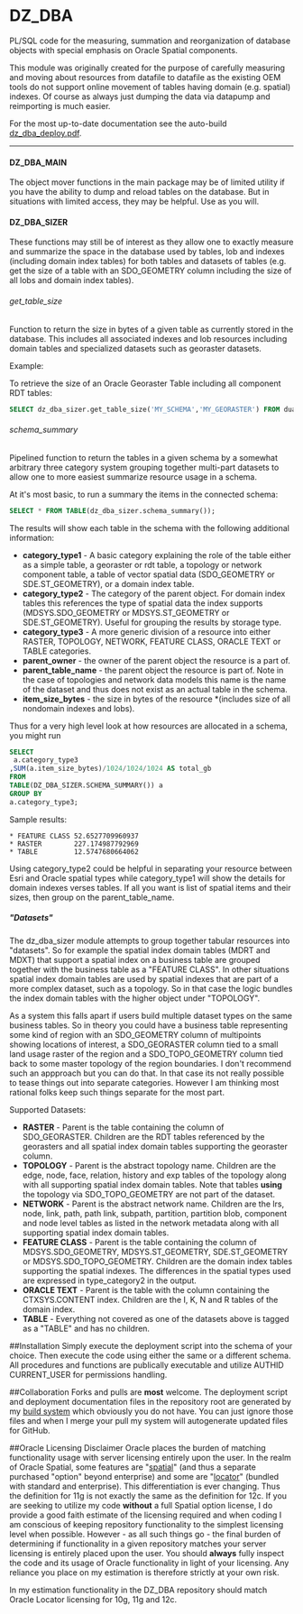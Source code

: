 <h1>DZ_DBA</h1>

PL/SQL code for the measuring, summation and reorganization of database objects with special emphasis on Oracle Spatial components.

This module was originally created for the purpose of carefully measuring and moving about resources from datafile to datafile as the existing OEM tools do not support online movement of tables having domain (e.g. spatial) indexes.  Of course as always just dumping the data via datapump and reimporting is much easier.

For the most up-to-date documentation see the auto-build  [dz_dba_deploy.pdf](https://github.com/pauldzy/DZ_DBA/blob/master/dz_dba_deploy.pdf).

<hr/>

<h4>DZ_DBA_MAIN</h4>
The object mover functions in the main package may be of limited utility if you have the ability to dump and reload tables on the database.  But in situations with limited access, they may be helpful.  Use as you will.  

<h4>DZ_DBA_SIZER</h4>
These functions may still be of interest as they allow one to exactly measure and summarize the space in the database used by tables, lob and indexes (including domain index tables) for both tables and datasets of tables (e.g. get the size of a table with an SDO_GEOMETRY column including the size of all lobs and domain index tables).

<h6>get_table_size</h6>

Function to return the size in bytes of a given table as currently stored in the database.  This includes all associated indexes and lob resources including domain tables and specialized datasets such as georaster datasets.

Example:

To retrieve the size of an Oracle Georaster Table including all component RDT tables:
```SQL
SELECT dz_dba_sizer.get_table_size('MY_SCHEMA','MY_GEORASTER') FROM dual;
```

<h6>schema_summary</h6>

Pipelined function to return the tables in a given schema by a somewhat arbitrary three category system grouping together multi-part datasets to allow one to more easiest summarize resource usage in a schema.

At it's most basic, to run a summary the items in the connected schema:
```SQL
SELECT * FROM TABLE(dz_dba_sizer.schema_summary());
```
The results will show each table in the schema with the following additional information:
* **category_type1** - A basic category explaining the role of the table either as a simple table, a georaster or rdt table, a topology or network component table, a table of vector spatial data (SDO_GEOMETRY or SDE.ST_GEOMETRY), or a domain index table.
* **category_type2** - The category of the parent object.  For domain index tables this references the type of spatial data the index supports (MDSYS.SDO_GEOMETRY or MDSYS.ST_GEOMETRY or SDE.ST_GEOMETRY).  Useful for grouping the results by storage type.
* **category_type3** - A more generic division of a resource into either RASTER, TOPOLOGY, NETWORK, FEATURE CLASS, ORACLE TEXT or TABLE categories.
* **parent_owner** - the owner of the parent object the resource is a part of.
* **parent_table_name** - the parent object the resource is part of.  Note in the case of topologies and network data models this name is the name of the dataset and thus does not exist as an actual table in the schema.
* **item_size_bytes** - the size in bytes of the resource *(includes size of all nondomain indexes and lobs).

Thus for a very high level look at how resources are allocated in a schema, you might run
```SQL
SELECT 
 a.category_type3 
,SUM(a.item_size_bytes)/1024/1024/1024 AS total_gb
FROM 
TABLE(DZ_DBA_SIZER.SCHEMA_SUMMARY()) a
GROUP BY
a.category_type3;
```
Sample results:
```
* FEATURE CLASS 52.6527709960937
* RASTER        227.174987792969
* TABLE         12.5747680664062
```
Using category_type2 could be helpful in separating your resource between Esri and Oracle spatial types while category_type1 will show the details for domain indexes verses tables.  If all you want is list of spatial items and their sizes, then group on the parent_table_name.

<h5>"Datasets"</h5>

The dz_dba_sizer module attempts to group together tabular resources into "datasets".  So for example the spatial index domain tables (MDRT and MDXT) that support a spatial index on a business table are grouped together with the business table as a "FEATURE CLASS".  In other situations spatial index domain tables are used by spatial indexes that are part of a more complex dataset, such as a topology.  So in that case the logic bundles the index domain tables with the higher object under "TOPOLOGY".

As a system this falls apart if users build multiple dataset types on the same business tables.  So in theory you could have a business table representing some kind of region with an SDO_GEOMETRY column of multipoints showing locations of interest, a SDO_GEORASTER column tied to a small land usage raster of the region and a SDO_TOPO_GEOMETRY column tied back to some master topology of the region boundaries.  I don't recommend such an appproach but you can do that.  In that case its not really possible to tease things out into separate categories.  However I am thinking most rational folks keep such things separate for the most part.

Supported Datasets:
* **RASTER** - Parent is the table containing the column of SDO_GEORASTER. Children are the RDT tables referenced by the georasters and all spatial index domain tables supporting the georaster column.
* **TOPOLOGY** - Parent is the abstract topology name.  Children are the edge, node, face, relation, history and exp tables of the topology along with all supporting spatial index domain tables.  Note that tables **using** the topology via SDO_TOPO_GEOMETRY are not part of the dataset.  
* **NETWORK** - Parent is the abstract network name.  Children are the lrs, node, link, path, path link, subpath, partition, partition blob, component and node level tables as listed in the network metadata along with all supporting spatial index domain tables.  
* **FEATURE CLASS** - Parent is the table containing the column of MDSYS.SDO_GEOMETRY, MDSYS.ST_GEOMETRY, SDE.ST_GEOMETRY or MDSYS.SDO_TOPO_GEOMETRY.  Children are the domain index tables supporting the spatial indexes.  The differences in the spatial types used are expressed in type_category2 in the output.
* **ORACLE TEXT** - Parent is the table with the column containing the CTXSYS.CONTENT index.  Children are the I, K, N and R tables of the domain index.
* **TABLE** - Everything not covered as one of the datasets above is tagged as a "TABLE" and has no children.

##Installation
Simply execute the deployment script into the schema of your choice.  Then execute the code using either the same or a different schema.  All procedures and functions are publically executable and utilize AUTHID CURRENT_USER for permissions handling.

##Collaboration
Forks and pulls are **most** welcome.  The deployment script and deployment documentation files in the repository root are generated by my [build system](https://github.com/pauldzy/Speculative_PLSQL_CI) which obviously you do not have.  You can just ignore those files and when I merge your pull my system will autogenerate updated files for GitHub.

##Oracle Licensing Disclaimer
Oracle places the burden of matching functionality usage with server licensing entirely upon the user.  In the realm of Oracle Spatial, some features are "[spatial](http://download.oracle.com/otndocs/products/spatial/pdf/12c/oraspatitalandgraph_12_fo.pdf)" (and thus a separate purchased "option" beyond enterprise) and some are "[locator](http://download.oracle.com/otndocs/products/spatial/pdf/12c/oraspatialfeatures_12c_fo_locator.pdf)" (bundled with standard and enterprise).  This differentiation is ever changing.  Thus the definition for 11g is not exactly the same as the definition for 12c.  If you are seeking to utilize my code **without** a full Spatial option license, I do provide a good faith estimate of the licensing required and when coding I am conscious of keeping repository functionality to the simplest licensing level when possible.  However - as all such things go - the final burden of determining if functionality in a given repository matches your server licensing is entirely placed upon the user.  You should **always** fully inspect the code and its usage of Oracle functionality in light of your licensing.  Any reliance you place on my estimation is therefore strictly at your own risk.

In my estimation functionality in the DZ_DBA repository should match Oracle Locator licensing for 10g, 11g and 12c.
